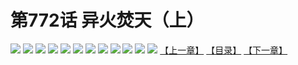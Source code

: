 # 第772话 异火焚天（上）
![](https://mhpic.xiaomingtaiji.net/comic/D/斗破苍穹/第772话F1_262438/1.jpg-zymk.middle.webp)
![](https://mhpic.xiaomingtaiji.net/comic/D/斗破苍穹/第772话F1_262438/2.jpg-zymk.middle.webp)
![](https://mhpic.xiaomingtaiji.net/comic/D/斗破苍穹/第772话F1_262438/3.jpg-zymk.middle.webp)
![](https://mhpic.xiaomingtaiji.net/comic/D/斗破苍穹/第772话F1_262438/4.jpg-zymk.middle.webp)
![](https://mhpic.xiaomingtaiji.net/comic/D/斗破苍穹/第772话F1_262438/5.jpg-zymk.middle.webp)
![](https://mhpic.xiaomingtaiji.net/comic/D/斗破苍穹/第772话F1_262438/6.jpg-zymk.middle.webp)
![](https://mhpic.xiaomingtaiji.net/comic/D/斗破苍穹/第772话F1_262438/7.jpg-zymk.middle.webp)
![](https://mhpic.xiaomingtaiji.net/comic/D/斗破苍穹/第772话F1_262438/8.jpg-zymk.middle.webp)
![](https://mhpic.xiaomingtaiji.net/comic/D/斗破苍穹/第772话F1_262438/9.jpg-zymk.middle.webp)
![](https://mhpic.xiaomingtaiji.net/comic/D/斗破苍穹/第772话F1_262438/10.jpg-zymk.middle.webp)
![](https://mhpic.xiaomingtaiji.net/comic/D/斗破苍穹/第772话F1_262438/11.jpg-zymk.middle.webp)
![](https://mhpic.xiaomingtaiji.net/comic/D/斗破苍穹/第772话F1_262438/12.jpg-zymk.middle.webp)
[【上一章】](./775.md)
[【目录】](./READMD.md)
[【下一章】](./777.md)
